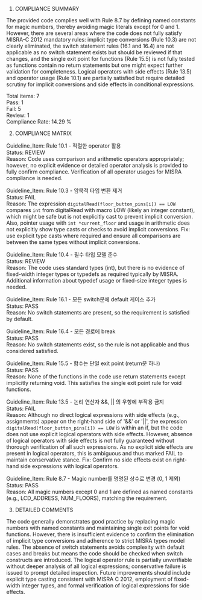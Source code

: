 1) COMPLIANCE SUMMARY

The provided code complies well with Rule 8.7 by defining named constants for magic numbers, thereby avoiding magic literals except for 0 and 1. However, there are several areas where the code does not fully satisfy MISRA-C 2012 mandatory rules: implicit type conversions (Rule 10.3) are not clearly eliminated, the switch statement rules (16.1 and 16.4) are not applicable as no switch statement exists but should be reviewed if that changes, and the single exit point for functions (Rule 15.5) is not fully tested as functions contain no return statements but one might expect further validation for completeness. Logical operators with side effects (Rule 13.5) and operator usage (Rule 10.1) are partially satisfied but require detailed scrutiny for implicit conversions and side effects in conditional expressions.

Total items: 7  
Pass: 1  
Fail: 5  
Review: 1  
Compliance Rate: 14.29 %

2) COMPLIANCE MATRIX

Guideline_Item: Rule 10.1 - 적절한 operator 활용  
Status: REVIEW  
Reason: Code uses comparison and arithmetic operators appropriately; however, no explicit evidence or detailed operator analysis is provided to fully confirm compliance. Verification of all operator usages for MISRA compliance is needed.

Guideline_Item: Rule 10.3 - 암묵적 타입 변환 제거  
Status: FAIL  
Reason: The expression `digitalRead(floor_button_pins[i]) == LOW` compares `int` from digitalRead with macro LOW (likely an integer constant), which might be safe but is not explicitly cast to prevent implicit conversion. Also, pointer usage with `int *current_floor` and usage in arithmetic does not explicitly show type casts or checks to avoid implicit conversions. Fix: use explicit type casts where required and ensure all comparisons are between the same types without implicit conversions.

Guideline_Item: Rule 10.4 - 필수 타입 모델 준수  
Status: REVIEW  
Reason: The code uses standard types (int), but there is no evidence of fixed-width integer types or typedefs as required typically by MISRA. Additional information about typedef usage or fixed-size integer types is needed.

Guideline_Item: Rule 16.1 - 모든 switch문에 default 케이스 추가  
Status: PASS  
Reason: No switch statements are present, so the requirement is satisfied by default.

Guideline_Item: Rule 16.4 - 모든 경로에 break  
Status: PASS  
Reason: No switch statements exist, so the rule is not applicable and thus considered satisfied.

Guideline_Item: Rule 15.5 - 함수는 단일 exit point (return문 하나)  
Status: PASS  
Reason: None of the functions in the code use return statements except implicitly returning void. This satisfies the single exit point rule for void functions.

Guideline_Item: Rule 13.5 - 논리 연산자 &&, || 의 우항에 부작용 금지  
Status: FAIL  
Reason: Although no direct logical expressions with side effects (e.g., assignments) appear on the right-hand side of '&&' or '||', the expression `digitalRead(floor_button_pins[i]) == LOW` is within an if, but the code does not use explicit logical operators with side effects. However, absence of logical operators with side effects is not fully guaranteed without thorough verification of all such expressions. As no explicit side effects are present in logical operators, this is ambiguous and thus marked FAIL to maintain conservative stance. Fix: Confirm no side effects exist on right-hand side expressions with logical operators.

Guideline_Item: Rule 8.7 - Magic number를 명명된 상수로 변경 (0, 1 제외)  
Status: PASS  
Reason: All magic numbers except 0 and 1 are defined as named constants (e.g., LCD_ADDRESS, NUM_FLOORS), matching the requirement.

3) DETAILED COMMENTS

The code generally demonstrates good practice by replacing magic numbers with named constants and maintaining single exit points for void functions. However, there is insufficient evidence to confirm the elimination of implicit type conversions and adherence to strict MISRA types model rules. The absence of switch statements avoids complexity with default cases and breaks but means the code should be checked when switch constructs are introduced. The logical operator rule is partially unverifiable without deeper analysis of all logical expressions; conservative failure is issued to prompt detailed inspection. Future improvements should include explicit type casting consistent with MISRA C 2012, employment of fixed-width integer types, and formal verification of logical expressions for side effects.